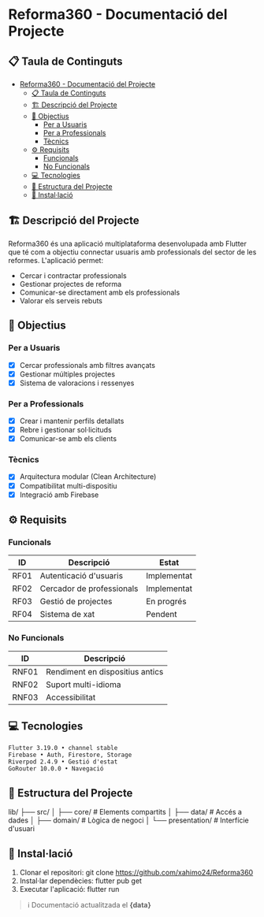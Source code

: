 # Reforma360 - Documentació del Projecte

## 📋 Taula de Continguts
- [Reforma360 - Documentació del Projecte](#reforma360---documentació-del-projecte)
  - [📋 Taula de Continguts](#-taula-de-continguts)
  - [🏗️ Descripció del Projecte](#️-descripció-del-projecte)
  - [🎯 Objectius](#-objectius)
    - [Per a Usuaris](#per-a-usuaris)
    - [Per a Professionals](#per-a-professionals)
    - [Tècnics](#tècnics)
  - [⚙️ Requisits](#️-requisits)
    - [Funcionals](#funcionals)
    - [No Funcionals](#no-funcionals)
  - [💻 Tecnologies](#-tecnologies)
  - [📂 Estructura del Projecte](#-estructura-del-projecte)
  - [🚀 Instal·lació](#-installació)

## 🏗️ Descripció del Projecte
Reforma360 és una aplicació multiplataforma desenvolupada amb Flutter que té com a objectiu connectar usuaris amb professionals del sector de les reformes. L'aplicació permet:

- Cercar i contractar professionals
- Gestionar projectes de reforma
- Comunicar-se directament amb els professionals
- Valorar els serveis rebuts

## 🎯 Objectius

### Per a Usuaris
- [x] Cercar professionals amb filtres avançats
- [x] Gestionar múltiples projectes
- [x] Sistema de valoracions i ressenyes

### Per a Professionals
- [x] Crear i mantenir perfils detallats
- [x] Rebre i gestionar sol·licituds
- [x] Comunicar-se amb els clients

### Tècnics
- [x] Arquitectura modular (Clean Architecture)
- [x] Compatibilitat multi-dispositiu
- [x] Integració amb Firebase

## ⚙️ Requisits

### Funcionals
| ID    | Descripció                          | Estat    |
|-------|-------------------------------------|----------|
| RF01  | Autenticació d'usuaris              | Implementat |
| RF02  | Cercador de professionals           | Implementat |
| RF03  | Gestió de projectes                 | En progrés |
| RF04  | Sistema de xat                      | Pendent |

### No Funcionals
| ID    | Descripció                          |
|-------|-------------------------------------|
| RNF01 | Rendiment en dispositius antics     |
| RNF02 | Suport multi-idioma                 |
| RNF03 | Accessibilitat                      |

## 💻 Tecnologies
```plaintext
Flutter 3.19.0 • channel stable
Firebase • Auth, Firestore, Storage
Riverpod 2.4.9 • Gestió d'estat
GoRouter 10.0.0 • Navegació
```
## 📂 Estructura del Projecte
lib/
├── src/
│   ├── core/          # Elements compartits
│   ├── data/          # Accés a dades
│   ├── domain/        # Lògica de negoci
│   └── presentation/  # Interfície d'usuari

## 🚀 Instal·lació
1. Clonar el repositori:
   git clone https://github.com/xahimo24/Reforma360
2. Instal·lar dependècies:
   flutter pub get
3. Executar l'aplicació:
   flutter run


> ℹ️ Documentació actualitzada el **{data}**